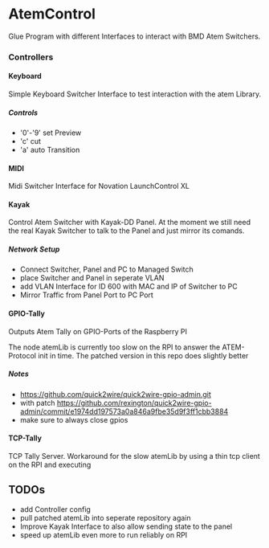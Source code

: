 # AtemControl
Glue Program with different Interfaces to interact with BMD Atem Switchers.

### Controllers
#### Keyboard
Simple Keyboard Switcher Interface to test interaction with the atem Library.

##### Controls
- '0'-'9' set Preview
- 'c' cut
- 'a' auto Transition

#### MIDI
Midi Switcher Interface for Novation LaunchControl XL

#### Kayak
Control Atem Switcher with Kayak-DD Panel. At the moment we still need the real Kayak Switcher to talk to the Panel and just mirror its comands.

##### Network Setup
- Connect Switcher, Panel and PC to Managed Switch
- place Switcher and Panel in seperate VLAN
- add VLAN Interface for ID 600 with MAC and IP of Switcher to PC
- Mirror Traffic from Panel Port to PC Port

#### GPIO-Tally
Outputs Atem Tally on GPIO-Ports of the Raspberry PI

The node atemLib is currently too slow on the RPI to answer the ATEM-Protocol init in time. The patched version in this repo does slightly better
##### Notes
- https://github.com/quick2wire/quick2wire-gpio-admin.git
- with patch https://github.com/rexington/quick2wire-gpio-admin/commit/e1974dd197573a0a846a9fbe35d9f3ff1cbb3884
- make sure to always close gpios

#### TCP-Tally
TCP Tally Server. Workaround for the slow atemLib by using a thin tcp client on the RPI and executing

## TODOs
- add Controller config
- pull patched atemLib into seperate repository again
- Improve Kayak Interface to also allow sending state to the panel
- speed up atemLib even more to run reliably on RPI
